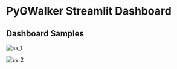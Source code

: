 # PyGWalker Streamlit Dashboard

## Dashboard Samples

![ss_1](https://github.com/user-attachments/assets/8726208b-df2b-4e0a-9042-02877398bdb4)

![ss_2](https://github.com/user-attachments/assets/324eda1c-8f52-4e9d-b50f-fffd792b861e)

